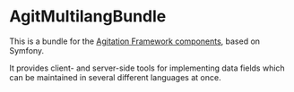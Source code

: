 # AgitMultilangBundle

This is a bundle for the [Agitation Framework components](https://www.github.com/agitation), based on Symfony.

It provides client- and server-side tools for implementing data fields which can be maintained in several
different languages at once.
